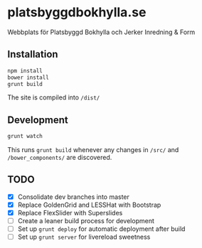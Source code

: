 platsbyggdbokhylla.se
=====================

Webbplats för Platsbyggd Bokhylla och Jerker Inredning &amp; Form


Installation
------------

``` bash
npm install
bower install
grunt build
```

The site is compiled into `/dist/`


Development
----------

``` bash
grunt watch
```

This runs `grunt build` whenever any changes in `/src/` and `/bower_components/` are discovered.

TODO
----

- [x] Consolidate dev branches into master
- [x] Replace GoldenGrid and LESSHat with Bootstrap
- [x] Replace FlexSlider with Superslides
- [ ] Create a leaner build process for development
- [ ] Set up `grunt deploy` for automatic deployment after build
- [ ] Set up `grunt server` for livereload sweetness
